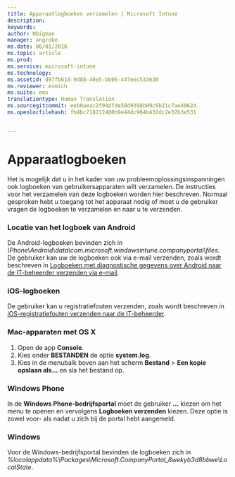 ```yaml
---
title: Apparaatlogboeken verzamelen | Microsoft Intune
description: 
keywords: 
author: Nbigman
manager: angrobe
ms.date: 06/01/2016
ms.topic: article
ms.prod: 
ms.service: microsoft-intune
ms.technology: 
ms.assetid: d97fb610-9d88-40e5-bb06-447eec533630
ms.reviewer: esmich
ms.suite: ems
translationtype: Human Translation
ms.sourcegitcommit: eeb0aeac2f94dfde50d9398b09c6b21c7ae40624
ms.openlocfilehash: fb4bc718212480b9e44dc964b432dc2e37b3e531


---
```


# Apparaatlogboeken

Het is mogelijk dat u in het kader van uw probleemoplossingsinspanningen ook logboeken van gebruikersapparaten wilt verzamelen. De instructies voor het verzamelen van deze logboeken worden hier beschreven. Normaal gesproken hebt u toegang tot het apparaat nodig of moet u de gebruiker vragen de logboeken te verzamelen en naar u te verzenden.

### Locatie van het logboek van Android
De Android-logboeken bevinden zich in *<Android Device>\Phone\Android\data\com.microsoft.windowsintune.companyportal\files*. De gebruiker kan uw de logboeken ook via e-mail verzenden, zoals wordt beschreven in [Logboeken met diagnostische gegevens over Android naar de IT-beheerder verzenden via e-mail](/intune/enduser/send-diagnostic-data-logs-to-your-it-administrator-using-email-android).

### iOS-logboeken

De gebruiker kan u registratiefouten verzenden, zoals wordt beschreven in [iOS-registratiefouten verzenden naar de IT-beheerder](/intune/enduser/send-errors-to-your-it-admin-ios).

### Mac-apparaten met OS X

1. Open de app **Console**.
2. Kies onder **BESTANDEN** de optie **system.log**.
3. Kies in de menubalk boven aan het scherm **Bestand** > **Een kopie opslaan als...** en sla het bestand op.

### Windows Phone

In de **Windows Phone-bedrijfsportal** moet de gebruiker **...** kiezen om het menu te openen en vervolgens **Logboeken verzenden** kiezen. Deze optie is zowel voor- als nadat u zich bij de portal hebt aangemeld.

### Windows

Voor de Windows-bedrijfsportal bevinden de logboeken zich in *%localappdata%\Packages\Microsoft.CompanyPortal_8wekyb3d8bbwe\LocalState*.



<!--HONumber=Aug16_HO1-->


